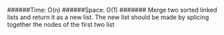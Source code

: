 
######Time: O(n) 
######Space: O(1)
####### Merge two sorted linked lists and return it as a new list. The new list should be made by splicing together the nodes of the first two list
